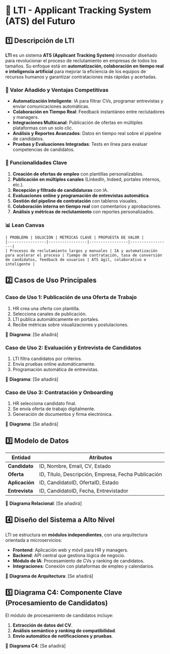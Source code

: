 # 📌 LTI - Applicant Tracking System (ATS) del Futuro

## 1️⃣ Descripción de LTI

**LTI** es un sistema **ATS (Applicant Tracking System)** innovador diseñado para revolucionar el proceso de reclutamiento en empresas de todos los tamaños. Su enfoque está en **automatización, colaboración en tiempo real e inteligencia artificial** para mejorar la eficiencia de los equipos de recursos humanos y garantizar contrataciones más rápidas y acertadas.

### 🚀 Valor Añadido y Ventajas Competitivas
- **Automatización Inteligente**: IA para filtrar CVs, programar entrevistas y enviar comunicaciones automáticas.
- **Colaboración en Tiempo Real**: Feedback instantáneo entre reclutadores y managers.
- **Integraciones Multicanal**: Publicación de ofertas en múltiples plataformas con un solo clic.
- **Análisis y Reportes Avanzados**: Datos en tiempo real sobre el pipeline de candidatos.
- **Pruebas y Evaluaciones Integradas**: Tests en línea para evaluar competencias de candidatos.

### 🔑 Funcionalidades Clave
1. **Creación de ofertas de empleo** con plantillas personalizables.
2. **Publicación en múltiples canales** (LinkedIn, Indeed, portales internos, etc.).
3. **Recepción y filtrado de candidaturas** con IA.
4. **Evaluaciones online y programación de entrevistas automática**.
5. **Gestión del pipeline de contratación** con tableros visuales.
6. **Colaboración interna en tiempo real** con comentarios y aprobaciones.
7. **Análisis y métricas de reclutamiento** con reportes personalizados.

### 📊 Lean Canvas
```
| PROBLEMA | SOLUCIÓN | MÉTRICAS CLAVE | PROPUESTA DE VALOR |
|-----------------|-----------------|-----------------|------------------|
| Procesos de reclutamiento largos y manuales | IA y automatización para acelerar el proceso | Tiempo de contratación, tasa de conversión de candidatos, feedback de usuarios | ATS ágil, colaborativo e inteligente |
```

## 2️⃣ Casos de Uso Principales

### **Caso de Uso 1: Publicación de una Oferta de Trabajo**
1. HR crea una oferta con plantilla.
2. Selecciona canales de publicación.
3. LTI publica automáticamente en portales.
4. Recibe métricas sobre visualizaciones y postulaciones.

📍 **Diagrama**: [Se añadirá]

### **Caso de Uso 2: Evaluación y Entrevista de Candidatos**
1. LTI filtra candidatos por criterios.
2. Envía pruebas online automáticamente.
3. Programación automática de entrevistas.

📍 **Diagrama**: [Se añadirá]

### **Caso de Uso 3: Contratación y Onboarding**
1. HR selecciona candidato final.
2. Se envía oferta de trabajo digitalmente.
3. Generación de documentos y firma electrónica.

📍 **Diagrama**: [Se añadirá]

## 3️⃣ Modelo de Datos

| Entidad         | Atributos |
|----------------|----------------|
| **Candidato** | ID, Nombre, Email, CV, Estado |
| **Oferta** | ID, Título, Descripción, Empresa, Fecha Publicación |
| **Aplicación** | ID, CandidatoID, OfertaID, Estado |
| **Entrevista** | ID, CandidatoID, Fecha, Entrevistador |

📍 **Diagrama Relacional**: [Se añadirá]

## 4️⃣ Diseño del Sistema a Alto Nivel
LTI se estructura en **módulos independientes**, con una arquitectura orientada a microservicios:

- **Frontend**: Aplicación web y móvil para HR y managers.
- **Backend**: API central que gestiona lógica de negocio.
- **Módulo de IA**: Procesamiento de CVs y ranking de candidatos.
- **Integraciones**: Conexión con plataformas de empleo y calendarios.

📍 **Diagrama de Arquitectura**: [Se añadirá]

## 5️⃣ Diagrama C4: Componente Clave (Procesamiento de Candidatos)

El módulo de procesamiento de candidatos incluye:
1. **Extracción de datos del CV**.
2. **Análisis semántico y ranking de compatibilidad**.
3. **Envío automático de notificaciones y pruebas**.

📍 **Diagrama C4**: [Se añadirá]

